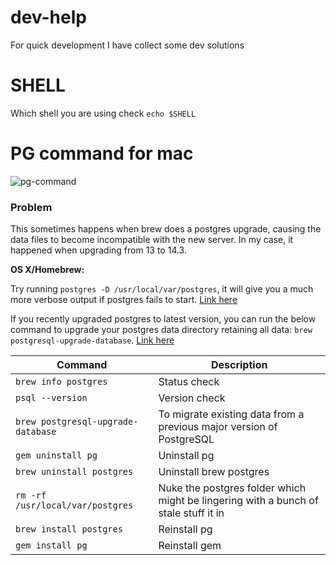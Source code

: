 # dev-help
For quick development I have collect some dev solutions

# SHELL
Which shell you are using check `echo $SHELL`

# PG command for mac
![pg-command](https://user-images.githubusercontent.com/18096618/169646141-00b5c7b4-6b4b-497a-be20-fa4a33f82e24.jpg)

### Problem
This sometimes happens when brew does a postgres upgrade, causing the data files to become incompatible with the new server.
In my case, it happened when upgrading from 13 to 14.3.

**OS X/Homebrew:**

Try running `postgres -D /usr/local/var/postgres`, it will give you a much more verbose output if postgres fails to start. [Link here](https://stackoverflow.com/questions/13410686/postgres-could-not-connect-to-server)

If you recently upgraded postgres to latest version, you can run the below command to upgrade your postgres data directory retaining all data: `brew postgresql-upgrade-database`. [Link here](https://stackoverflow.com/questions/17822974/postgres-fatal-database-files-are-incompatible-with-server)

| Command | Description |
| ------ | ------ |
| `brew info postgres` | Status check |
| `psql --version` | Version check |
| `brew postgresql-upgrade-database` | To migrate existing data from a previous major version of PostgreSQL |
| `gem uninstall pg` | Uninstall pg |
| `brew uninstall postgres` | Uninstall brew postgres |
| `rm -rf /usr/local/var/postgres` | Nuke the postgres folder which might be lingering with a bunch of stale stuff it in |
| `brew install postgres` | Reinstall pg |
| `gem install pg` | Reinstall gem |

